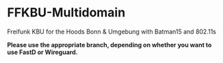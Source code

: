 # FFKBU-Multidomain

Freifunk KBU for the Hoods Bonn & Umgebung with Batman15 and 802.11s

__Please use the appropriate branch, depending on whether you want to use FastD or Wireguard.__
